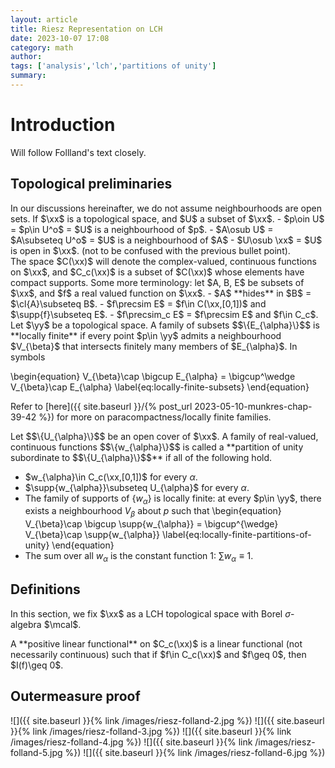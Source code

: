 ```yaml
---
layout: article
title: Riesz Representation on LCH
date: 2023-10-07 17:08
category: math
author: 
tags: ['analysis','lch','partitions of unity']
summary: 
---
```

# Introduction
Will follow Follland's text closely.

## Topological preliminaries
<div class="remark-box" markdown=1 name="Neighbourhood are not necessarily open">
In our discussions hereinafter, we do not assume neighbourhoods are open sets. If $\xx$ is a topological space, and $U$ a subset of $\xx$.
- $p\oin U$ = $p\in U^o$ = $U$ is a neighbourhood of $p$.
- $A\osub U$ = $A\subseteq U^o$ = $U$ is a neighbourhood of $A$
- $U\osub \xx$ = $U$ is open in $\xx$. (not to be confused with the previous bullet point).
</div>
The space $C(\xx)$ will denote the complex-valued, continuous functions on $\xx$, and $C_c(\xx)$ is a subset of $C(\xx)$ whose elements have compact supports. Some more terminology: let $A, B, E$ be subsets of $\xx$, and $f$ a real valued function on $\xx$.
- $A$ **hides** in $B$ = $\cl{A}\subseteq B$.
- $f\precsim E$ = $f\in C(\xx,[0,1])$ and $\supp{f}\subseteq E$.
- $f\precsim_c E$ = $f\precsim E$ and $f\in C_c$.
<div class="definition-box" markdown=1 name="Locally finite">
Let $\yy$ be a topological space. A family of subsets $$\{E_{\alpha}\}$$ is **locally finite** if every point $p\in \yy$ admits a neighbourhood $V_{\beta}$ that intersects finitely many members of $E_{\alpha}$. In symbols

\begin{equation}
V_{\beta}\cap \bigcup E_{\alpha} = \bigcup^\wedge V_{\beta}\cap E_{\alpha}
\label{eq:locally-finite-subsets}
\end{equation}
</div>

Refer to [here]({{ site.baseurl }}/{% post_url 2023-05-10-munkres-chap-39-42 %}) for more on paracompactness/locally finite families.

<div class="definition-box" markdown=1 name="Partition of unity">
Let $$\{U_{\alpha}\}$$ be an open cover of $\xx$. A family of real-valued, continuous functions $$\{w_{\alpha}\}$$ is called a **partition of unity subordinate to $$\{U_{\alpha}\}$$** if all of the following hold. 

- $w_{\alpha}\in C_c(\xx,[0,1])$ for every $\alpha$.
- $\supp{w_{\alpha}}\subseteq U_{\alpha}$ for every $\alpha$.
- The family of supports of $\{w_{\alpha}\}$ is locally finite: at every $p\in \yy$, there exists a neighbourhood $V_{\beta}$ about $p$ such that 
    \begin{equation}
    V_{\beta}\cap \bigcup \supp{w_{\alpha}} = \bigcup^{\wedge} V_{\beta}\cap \supp{w_{\alpha}}
    \label{eq:locally-finite-partitions-of-unity}
    \end{equation}
- The sum over all $w_{\alpha}$ is the constant function $1$: $\sum w_{\alpha} \equiv 1$.

</div>


## Definitions
In this section, we fix $\xx$ as a LCH topological space with Borel $\sigma$-algebra $\mcal$. 

<div class="definition-box" markdown=1 name="Positive linear functional">
A **positive linear functional** on $C_c(\xx)$ is a linear functional (not necessarily continuous) such that if $f\in C_c(\xx)$ and $f\geq 0$, then $I(f)\geq 0$.
</div>



## Outermeasure proof

![]({{ site.baseurl }}{% link /images/riesz-folland-2.jpg %})
![]({{ site.baseurl }}{% link /images/riesz-folland-3.jpg %})
![]({{ site.baseurl }}{% link /images/riesz-folland-4.jpg %})
![]({{ site.baseurl }}{% link /images/riesz-folland-5.jpg %})
![]({{ site.baseurl }}{% link /images/riesz-folland-6.jpg %})